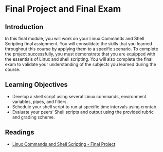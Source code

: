 # Final Project and Final Exam
## Introduction
In this final module, you will work on your Linux Commands and Shell Scripting final assignment. You will consolidate the skills that you learned throughout this course by applying them to a specific scenario. To complete the project successfully, you must demonstrate that you are equipped with the essentials of Linux and shell scripting. You will also complete the final exam to validate your understanding of the subjects you learned during the course.

## Learning Objectives
* Develop a shell script using several Linux commands, environment variables, pipes, and filters.
* Schedule your shell script to run at specific time intervals using crontab.
* Evaluate your peers’ Shell scripts and output using the provided rubric and grading scheme.

## Readings
* [Linux Commands and Shell Scripting - Final Project](./files/Final_Projct.pdf)
